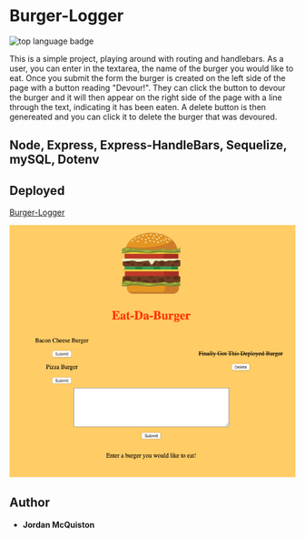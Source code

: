 # Burger-Logger

![top language badge](https://img.shields.io/github/languages/top/jordancley/Burger-Logger)

This is a simple project, playing around with routing and handlebars. As a user, 
you can enter in the textarea, the name of the burger you would like to eat. Once you submit the form the burger is created on the left side of the page with a button reading "Devour!". They can click the button to devour the burger and it will then appear on the right side of the page with a line through the text, indicating it has been eaten. A delete button is then genereated and you can click it to delete the burger that was devoured.

## Node, Express, Express-HandleBars, Sequelize, mySQL, Dotenv

## Deployed

[Burger-Logger](https://immense-badlands-51120.herokuapp.com/)

![Day-Planner UI](Burger.png)


## Author

* **Jordan McQuiston** 